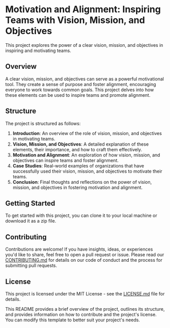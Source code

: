# Motivation and Alignment: Inspiring Teams with Vision, Mission, and Objectives

This project explores the power of a clear vision, mission, and objectives in inspiring and motivating teams. 

## Overview

A clear vision, mission, and objectives can serve as a powerful motivational tool. They create a sense of purpose and foster alignment, encouraging everyone to work towards common goals. This project delves into how these elements can be used to inspire teams and promote alignment.

## Structure

The project is structured as follows:

1. **Introduction**: An overview of the role of vision, mission, and objectives in motivating teams.
2. **Vision, Mission, and Objectives**: A detailed explanation of these elements, their importance, and how to craft them effectively.
3. **Motivation and Alignment**: An exploration of how vision, mission, and objectives can inspire teams and foster alignment.
4. **Case Studies**: Real-world examples of organizations that have successfully used their vision, mission, and objectives to motivate their teams.
5. **Conclusion**: Final thoughts and reflections on the power of vision, mission, and objectives in fostering motivation and alignment.

## Getting Started

To get started with this project, you can clone it to your local machine or download it as a zip file.

## Contributing

Contributions are welcome! If you have insights, ideas, or experiences you'd like to share, feel free to open a pull request or issue. Please read our [CONTRIBUTING.md](CONTRIBUTING.md) for details on our code of conduct and the process for submitting pull requests.

## License

This project is licensed under the MIT License - see the [LICENSE.md](LICENSE.md) file for details.

This README provides a brief overview of the project, outlines its structure, and provides information on how to contribute and the project's license. You can modify this template to better suit your project's needs.
